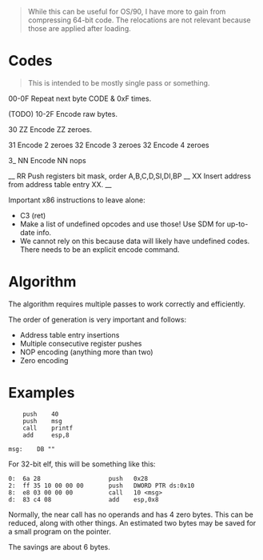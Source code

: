 > While this can be useful for OS/90, I have more to gain from compressing 64-bit code. The relocations are not relevant because those are applied after loading.

# Codes

> This is intended to be mostly single pass or something.

00-0F   Repeat next byte CODE & 0xF times.

(TODO)
10-2F   Encode raw bytes.

30 ZZ   Encode ZZ zeroes.

31      Encode 2 zeroes
32      Encode 3 zeroes
32      Encode 4 zeroes

3_ NN   Encode NN nops

__ RR   Push registers bit mask, order A,B,C,D,SI,DI,BP
__ XX   Insert address from address table entry XX.
__


Important x86 instructions to leave alone:
- C3 (ret)
- Make a list of undefined opcodes and use those! Use SDM for up-to-date info.
- We cannot rely on this because data will likely have undefined codes. There needs to be an explicit encode command.

# Algorithm

The algorithm requires multiple passes to work correctly and efficiently.

The order of generation is very important and follows:
- Address table entry insertions
- Multiple consecutive register pushes
- NOP encoding (anything more than two)
- Zero encoding

# Examples

```
	push    40
	push    msg
	call    printf
	add     esp,8

msg:    DB ""

```
For 32-bit elf, this will be something like this:

```
0:  6a 28                   push   0x28
2:  ff 35 10 00 00 00       push   DWORD PTR ds:0x10
8:  e8 03 00 00 00          call   10 <msg>
d:  83 c4 08                add    esp,0x8
```

Normally, the near call has no operands and has 4 zero bytes. This can be reduced, along with other things. An estimated two bytes may be saved for a small program on the pointer.

The savings are about 6 bytes.
